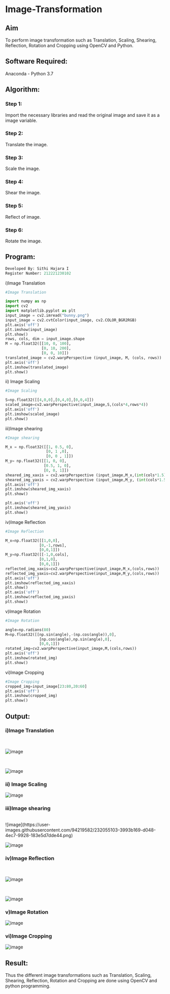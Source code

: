 # Image-Transformation
## Aim
To perform image transformation such as Translation, Scaling, Shearing, Reflection, Rotation and Cropping using OpenCV and Python.

## Software Required:
Anaconda - Python 3.7

## Algorithm:
### Step 1:
Import the necessary libraries and read the original image and save it as a image variable.
<br>

### Step 2:
Translate the image.
<br>

### Step 3:
Scale the image.
<br>

### Step 4:
Shear the image.
<br>

### Step 5:

Reflect of image.
<br>

### Step 6:
Rotate the image.
<br>

## Program:
```python
Developed By: Sithi Hajara I
Register Number: 212221230102
```
i)Image Translation
```python
#Image Translation

import numpy as np
import cv2
import matplotlib.pyplot as plt
input_image = cv2.imread("bunny.png")
input_image = cv2.cvtColor(input_image, cv2.COLOR_BGR2RGB)
plt.axis('off')
plt.imshow(input_image)
plt.show()
rows, cols, dim = input_image.shape
M = np.float32([[10, 0, 100],
                [0, 10, 200],
                [0, 0, 10]])
translated_image = cv2.warpPerspective (input_image, M, (cols, rows))
plt.axis('off')
plt.imshow(translated_image)
plt.show()
```
ii) Image Scaling
```python
#Image Scaling

S=np.float32([[4,0,0],[0,4,0],[0,0,4]])
scaled_image=cv2.warpPerspective(input_image,S,(cols*4,rows*4))
plt.axis('off')
plt.imshow(scaled_image)
plt.show()
```
iii)Image shearing
```python
#Image shearing

M_x = np.float32([[1, 0.5, 0],
                  [0, 1 ,0],
                  [0, 0 , 1]])
M_y= np.float32([[1, 0, 0],
                 [0.5, 1, 0],
                 [0, 0, 1]])
sheared_img_xaxis = cv2.warpPerspective (input_image,M_x,(int(cols*1.5), int(rows *1.5))) 
sheared_img_yaxis = cv2.warpPerspective (input_image,M_y, (int(cols*1.5), int(rows *1.5)))
plt.axis('off')
plt.imshow(sheared_img_xaxis)
plt.show()

plt.axis('off')
plt.imshow(sheared_img_yaxis)
plt.show()
```
iv)Image Reflection
```python
#Image Reflection

M_x=np.float32([[1,0,0],
               [0,-1,rows],
               [0,0,1]])
M_y=np.float32([[-1,0,cols],
               [0,1,0],
               [0,0,1]])
reflected_img_xaxis=cv2.warpPerspective(input_image,M_x,(cols,rows))
reflected_img_yaxis=cv2.warpPerspective(input_image,M_y,(cols,rows))
plt.axis('off')
plt.imshow(reflected_img_xaxis)
plt.show()
plt.axis('off')
plt.imshow(reflected_img_yaxis)
plt.show()
```

v)Image Rotation
```python
#Image Rotation

angle=np.radians(80)
M=np.float32([[np.sin(angle),-(np.cos(angle)),0],
               [np.cos(angle),np.sin(angle),0],
               [0,0,1]])
rotated_img=cv2.warpPerspective(input_image,M,(cols,rows))
plt.axis('off')
plt.imshow(rotated_img)
plt.show()
```
vi)Image Cropping
```python
#Image Cropping
cropped_img=input_image[23:80,20:60]
plt.axis('off')
plt.imshow(cropped_img)
plt.show()
```
## Output:
### i)Image Translation
<br>

![image](https://user-images.githubusercontent.com/94219582/232054749-51b4221f-0415-4303-b430-c1a57daa243b.png)


<br>

![image](https://user-images.githubusercontent.com/94219582/232054911-73a3e1a0-8029-428c-8c68-2e17615d9a70.png)


### ii) Image Scaling

![image](https://user-images.githubusercontent.com/94219582/232055004-56c7de37-9c44-4aae-b7c5-255de83fa04c.png)



### iii)Image shearing
<br>
![image](https://user-images.githubusercontent.com/94219582/232055103-3993b169-d048-4ec7-9928-183e5d7dde44.png)


<br>

![image](https://user-images.githubusercontent.com/94219582/232055202-f5dc1a6f-4bcd-48c6-b381-7233ecbffe13.png)



### iv)Image Reflection
<br>

![image](https://user-images.githubusercontent.com/94219582/232055290-335d80d1-dc3a-4708-97dc-4ec39b0c94c9.png)



<br>

![image](https://user-images.githubusercontent.com/94219582/232055367-c2d8bb24-3b59-4a82-8f48-9576eba2f03f.png)



### v)Image Rotation

![image](https://user-images.githubusercontent.com/94219582/232055491-e36bede8-82f5-4763-a26b-24e4484d700e.png)




### vi)Image Cropping

![image](https://user-images.githubusercontent.com/94219582/232055606-3e85eac8-9ba1-48e4-bd33-6c1f6863d51d.png)





## Result: 

Thus the different image transformations such as Translation, Scaling, Shearing, Reflection, Rotation and Cropping are done using OpenCV and python programming.
